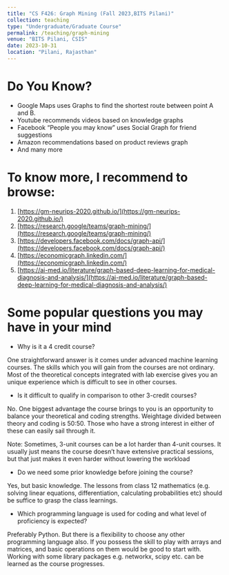```yaml
---
title: "CS F426: Graph Mining (Fall 2023,BITS Pilani)"
collection: teaching
type: "Undergraduate/Graduate Course"
permalink: /teaching/graph-mining
venue: "BITS Pilani, CSIS"
date: 2023-10-31
location: "Pilani, Rajasthan"
---
```


<!--This is a description of a teaching experience. You can use markdown like any other post.-->

Do You Know?
======
- Google Maps uses Graphs to find the shortest route between point A and B.
- Youtube recommends videos based on knowledge graphs
- Facebook “People you may know” uses Social Graph for friend suggestions
- Amazon recommendations based on product reviews graph
- And many more

To know more, I recommend to browse:
======
1. [https://gm-neurips-2020.github.io/](https://gm-neurips-2020.github.io/)
2. [https://research.google/teams/graph-mining/](https://research.google/teams/graph-mining/)
3. [https://developers.facebook.com/docs/graph-api/](https://developers.facebook.com/docs/graph-api/)
4. [https://economicgraph.linkedin.com/](https://economicgraph.linkedin.com/)
5. [https://ai-med.io/literature/graph-based-deep-learning-for-medical-diagnosis-and-analysis/](https://ai-med.io/literature/graph-based-deep-learning-for-medical-diagnosis-and-analysis/)


Some popular questions you may have in your mind
======
- Why is it a 4 credit course?

One straightforward answer is it comes under advanced machine learning courses. The skills
which you will gain from the courses are not ordinary. Most of the theoretical concepts
integrated with lab exercise gives you an unique experience which is difficult to see in other
courses.

- Is it difficult to qualify in comparison to other 3-credit courses?

No. One biggest advantage the course brings to you is an opportunity to balance your
theoretical and coding strengths. Weightage divided between theory and coding is 50:50. Those
who have a strong interest in either of these can easily sail through it.

Note: Sometimes, 3-unit courses can be a lot harder than 4-unit courses. It usually just
means the course doesn’t have extensive practical sessions, but that just makes it even
harder without lowering the workload

- Do we need some prior knowledge before joining the course?
   
Yes, but basic knowledge. The lessons from class 12 mathematics (e.g. solving linear
equations, differentiation, calculating probabilities etc) should be suffice to grasp the class
learnings.

- Which programming language is used for coding and what level of
proficiency is expected?

Preferably Python. But there is a flexibility to choose any other programming language also. If
you possess the skill to play with arrays and matrices, and basic operations on them would be
good to start with. Working with some library packages e.g. networkx, scipy etc. can be learned
as the course progresses.


